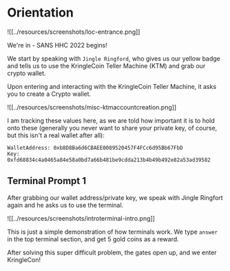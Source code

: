 # Orientation

![[../resources/screenshots/loc-entrance.png]]

We're in - SANS HHC 2022 begins!

We start by speaking with `Jingle Ringford`, who gives us our yellow badge and tells us to use the KringleCoin Teller Machine (KTM) and grab our crypto wallet.

Upon entering and interacting with the KringleCoin Teller Machine, it asks you to create a Crypto wallet.

![[../resources/screenshots/misc-ktmaccountcreation.png]]

I am tracking these values here, as we are told how important it is to hold onto these (generally you never want to share your private key, of course, but this isn't a real wallet after all):

```
WalletAddress: 0xb8D8Ba6d6CBAEE0089520457F4FCc6d95Bb67FbD
Key: 0xfd68834c4a0465a84e58a0bd7a66b481be9cdda213b4b49b492e82a53ad39582
```

## Terminal Prompt 1

After grabbing our wallet address/private key, we speak with Jingle Ringfort again and he asks us to use the terminal.

![[../resources/screenshots/introterminal-intro.png]]

This is just a simple demonstration of how terminals work. We type `answer` in the top terminal section, and get 5 gold coins as a reward.

After solving this super difficult problem, the gates open up, and we enter KringleCon!